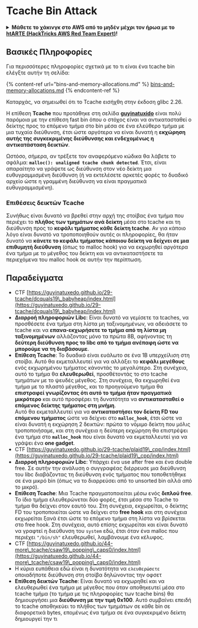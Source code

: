 # Tcache Bin Attack

<details>

<summary><strong>Μάθετε το χάκινγκ στο AWS από το μηδέν μέχρι τον ήρωα με το</strong> <a href="https://training.hacktricks.xyz/courses/arte"><strong>htARTE (HackTricks AWS Red Team Expert)</strong></a><strong>!</strong></summary>

Άλλοι τρόποι υποστήριξης του HackTricks:

* Αν θέλετε να δείτε την **εταιρεία σας διαφημισμένη στο HackTricks** ή να **κατεβάσετε το HackTricks σε μορφή PDF** ελέγξτε τα [**ΣΧΕΔΙΑ ΣΥΝΔΡΟΜΗΣ**](https://github.com/sponsors/carlospolop)!
* Αποκτήστε το [**επίσημο PEASS & HackTricks swag**](https://peass.creator-spring.com)
* Ανακαλύψτε [**την Οικογένεια PEASS**](https://opensea.io/collection/the-peass-family), τη συλλογή μας από αποκλειστικά [**NFTs**](https://opensea.io/collection/the-peass-family)
* **Εγγραφείτε** στην 💬 [**ομάδα Discord**](https://discord.gg/hRep4RUj7f) ή στην [**ομάδα τηλεγραφήματος**](https://t.me/peass) ή **ακολουθήστε** μας στο **Twitter** 🐦 [**@hacktricks\_live**](https://twitter.com/hacktricks\_live)**.**
* **Μοιραστείτε τα χάκινγκ κόλπα σας υποβάλλοντας PRs** στα [**HackTricks**](https://github.com/carlospolop/hacktricks) και [**HackTricks Cloud**](https://github.com/carlospolop/hacktricks-cloud) αποθετήρια του GitHub.

</details>

## Βασικές Πληροφορίες

Για περισσότερες πληροφορίες σχετικά με το τι είναι ένα tcache bin ελέγξτε αυτήν τη σελίδα:

{% content-ref url="bins-and-memory-allocations.md" %}
[bins-and-memory-allocations.md](bins-and-memory-allocations.md)
{% endcontent-ref %}

Καταρχάς, να σημειωθεί ότι το Tcache εισήχθη στην έκδοση glibc 2.26.

Η επίθεση **Tcache** που προτάθηκε στη σελίδα [**guyinatuxido**](https://guyinatuxedo.github.io/29-tcache/tcache\_explanation/index.html) είναι πολύ παρόμοια με την επίθεση fast bin όπου ο στόχος είναι να αντικατασταθεί ο δείκτης προς το επόμενο τμήμα στο bin μέσα σε ένα ελεύθερο τμήμα με μια τυχαία διεύθυνση, έτσι ώστε αργότερα να είναι δυνατή η **εκχώρηση αυτής της συγκεκριμένης διεύθυνσης και ενδεχομένως η αντικατάσταση δεικτών**.

Ωστόσο, σήμερα, αν τρέξετε τον αναφερόμενο κώδικα θα λάβετε το σφάλμα: **`malloc(): unaligned tcache chunk detected`**. Έτσι, είναι απαραίτητο να γράψετε ως διεύθυνση στον νέο δείκτη μια ευθυγραμμισμένη διεύθυνση (ή να εκτελέσετε αρκετές φορές το δυαδικό αρχείο ώστε η γραμμένη διεύθυνση να είναι πραγματικά ευθυγραμμισμένη).

### Επιθέσεις δεικτών Tcache

Συνήθως είναι δυνατό να βρεθεί στην αρχή της στοίβας ένα τμήμα που περιέχει το **πλήθος των τμημάτων ανά δείκτη** μέσα στο tcache και τη διεύθυνση προς το **κεφάλι τμήματος κάθε δείκτη tcache**. Αν για κάποιο λόγο είναι δυνατό να τροποποιηθούν αυτές οι πληροφορίες, θα ήταν δυνατό να **κάνετε το κεφάλι τμήματος κάποιου δείκτη να δείχνει σε μια επιθυμητή διεύθυνση** (όπως το malloc hook) για να εκχωρηθεί αργότερα ένα τμήμα με το μέγεθος του δείκτη και να αντικαταστήσετε τα περιεχόμενα του malloc hook σε αυτήν την περίπτωση.

## Παραδείγματα

* CTF [https://guyinatuxedo.github.io/29-tcache/dcquals19\_babyheap/index.html](https://guyinatuxedo.github.io/29-tcache/dcquals19\_babyheap/index.html)
* **Διαρροή πληροφοριών Libc**: Είναι δυνατό να γεμίσετε τα tcaches, να προσθέσετε ένα τμήμα στη λίστα μη ταξινομημένων, να αδειάσετε το tcache και να **επανα-εκχωρήσετε το τμήμα από τη λίστα μη ταξινομημένων** αλλάζοντας μόνο τα πρώτα 8B, αφήνοντας τη **δεύτερη διεύθυνση προς το libc από το τμήμα ανέπαφη ώστε να μπορούμε να τη διαβάσουμε**.
* **Επίθεση Tcache**: Το δυαδικό είναι ευάλωτο σε ένα 1B υπερχείλιση στη στοίβα. Αυτό θα εκμεταλλευτεί για να αλλάξει το **κεφάλι μεγέθους** ενός εκχωρημένου τμήματος κάνοντάς το μεγαλύτερο. Στη συνέχεια, αυτό το τμήμα θα **ελευθερωθεί**, προσθέτοντάς το στο tcache τμημάτων με το ψευδές μέγεθος. Στη συνέχεια, θα εκχωρηθεί ένα τμήμα με το πλαστό μέγεθος, και το προηγούμενο τμήμα θα **επιστραφεί γνωρίζοντας ότι αυτό το τμήμα ήταν πραγματικά μικρότερο** και αυτό προσφέρει τη δυνατότητα να **αντικατασταθεί ο επόμενος δείκτης τμήματος στη μνήμη**.\
Αυτό θα εκμεταλλευτεί για να **αντικαταστήσει τον δείκτη FD του επόμενου τμήματος** ώστε να δείχνει στο **`malloc_hook`**, έτσι ώστε να είναι δυνατή η εκχώρηση 2 δεικτών: πρώτα το νόμιμο δείκτη που μόλις τροποποιήσαμε, και στη συνέχεια η δεύτερη εκχώρηση θα επιστρέψει ένα τμήμα στο **`malloc_hook`** που είναι δυνατό να εκμεταλλευτεί για να γράψει ένα **one gadget**.
* CTF [https://guyinatuxedo.github.io/29-tcache/plaid19\_cpp/index.html](https://guyinatuxedo.github.io/29-tcache/plaid19\_cpp/index.html)
* **Διαρροή πληροφοριών Libc**: Υπάρχει ένα use after free και ένα double free. Σε αυτήν την ανάλυση ο συγγραφέας διέρρευσε μια διεύθυνση του libc διαβάζοντας τη διεύθυνση ενός τμήματος που τοποθετήθηκε σε ένα μικρό bin (όπως να το διαρρεύσει από το unsorted bin αλλά από το μικρό).
* **Επίθεση Tcache**: Μια Tcache πραγματοποιείται μέσω ενός **διπλού free**. Το ίδιο τμήμα ελευθερώνεται δύο φορές, έτσι μέσα στο Tcache το τμήμα θα δείχνει στον εαυτό του. Στη συνέχεια, εκχωρείται, ο δείκτης FD του τροποποιείται ώστε να δείχνει στο **free hook** και στη συνέχεια εκχωρείται ξανά έτσι ώστε το επόμενο τμήμα στη λίστα να βρίσκεται στο free hook. Στη συνέχεια, αυτό επίσης εκχωρείται και είναι δυνατό να γραφτεί η διεύθυνση του `system` εδώ, έτσι όταν ένα malloc που περιέχει `"/bin/sh"` ελευθερωθεί, λαμβάνουμε ένα κέλυφος.
* CTF [https://guyinatuxedo.github.io/44-more\_tcache/csaw19\_popping\_caps0/index.html](https://guyinatuxedo.github.io/44-more\_tcache/csaw19\_popping\_caps0/index.html)
* Η κύρια ευπάθεια εδώ είναι η δυνατότητα να `ελευθερώσετε` οποιαδήποτε διεύθυνση στη στοίβα δηλώνοντας την οφσετ
* **Επίθεση δεικτών Tcache**: Είναι δυνατό να εκχωρηθεί και να ελευθερωθεί ένα τμήμα με μέγεθος που όταν αποθηκευτεί μέσα στο tcache τμήμα (το τμήμα με τις πληροφορίες των tcache bins) θα δημιουργήσει μια **διεύθυνση με την τιμή 0x100**. Αυτό συμβαίνει επειδή το tcache αποθηκεύει το πλήθος των τμημάτων σε κάθε bin σε διαφορετικά bytes, επομένως ένα τμήμα σε ένα συγκεκριμένο δείκτη δημιουργεί την τι
